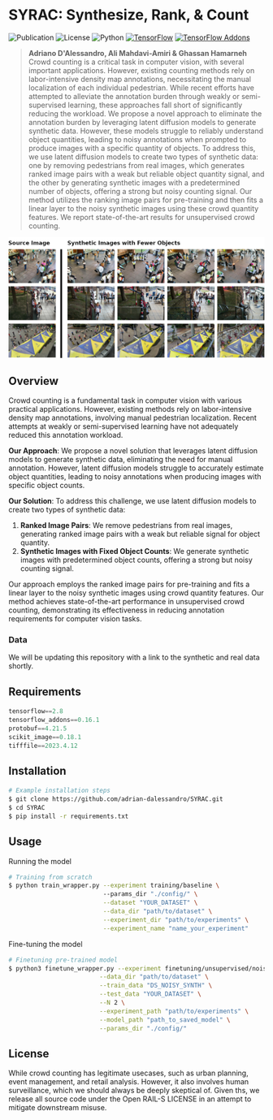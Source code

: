 # SYRAC: Synthesize, Rank, & Count

![Publication](https://img.shields.io/badge/arXiv-pending-red.svg)
![License](https://img.shields.io/badge/License-CreativeML_Open_RAIL_M-blue.svg)
![Python](https://img.shields.io/badge/Python-3.8-blue.svg)
[![TensorFlow](https://img.shields.io/badge/TensorFlow-2.8-orange.svg)](https://github.com/tensorflow/tensorflow/releases/tag/v2.8.0)
[![TensorFlow Addons](https://img.shields.io/badge/TensorFlow_Addons-0.16.1-orange.svg)](https://www.tensorflow.org/addons/overview)

> **Adriano D'Alessandro, Ali Mahdavi-Amiri \& Ghassan Hamarneh**  
>  Crowd counting is a critical task in computer vision, with several important applications. However, existing counting methods rely on labor-intensive density map annotations, necessitating the manual localization of each individual pedestrian. While recent efforts have attempted to alleviate the annotation burden through weakly or semi-supervised learning, these approaches fall short of significantly reducing the workload. We propose a novel approach to eliminate the annotation burden by leveraging latent diffusion models to generate synthetic data. However, these models struggle to reliably understand object quantities, leading to noisy annotations when prompted to produce images with a specific quantity of objects. To address this, we use latent diffusion models to create two types of synthetic data: one by removing pedestrians from real images, which generates ranked image pairs with a weak but reliable object quantity signal, and the other by generating synthetic images with a predetermined number of objects, offering a strong but noisy counting signal. Our method utilizes the ranking image pairs for pre-training and then fits a linear layer to the noisy synthetic images using these crowd quantity features. We report state-of-the-art results for unsupervised crowd counting. 

![Synthetic Images Header](figures/synthetic_images.png)

## Overview
Crowd counting is a fundamental task in computer vision with various practical applications. However, existing methods rely on labor-intensive density map annotations, involving manual pedestrian localization. Recent attempts at weakly or semi-supervised learning have not adequately reduced this annotation workload.

**Our Approach**: We propose a novel solution that leverages latent diffusion models to generate synthetic data, eliminating the need for manual annotation. However, latent diffusion models struggle to accurately estimate object quantities, leading to noisy annotations when producing images with specific object counts.

**Our Solution**: To address this challenge, we use latent diffusion models to create two types of synthetic data:

1. **Ranked Image Pairs**: We remove pedestrians from real images, generating ranked image pairs with a weak but reliable signal for object quantity.
2. **Synthetic Images with Fixed Object Counts**: We generate synthetic images with predetermined object counts, offering a strong but noisy counting signal.

Our approach employs the ranked image pairs for pre-training and fits a linear layer to the noisy synthetic images using crowd quantity features. Our method achieves state-of-the-art performance in unsupervised crowd counting, demonstrating its effectiveness in reducing annotation requirements for computer vision tasks.

### Data

We will be updating this repository with a link to the synthetic and real data shortly.

## Requirements
```python
tensorflow==2.8
tensorflow_addons==0.16.1
protobuf==4.21.5
scikit_image==0.18.1
tifffile==2023.4.12
```
## Installation

```bash
# Example installation steps
$ git clone https://github.com/adrian-dalessandro/SYRAC.git
$ cd SYRAC
$ pip install -r requirements.txt
```

## Usage
Running the model

```bash
# Training from scratch
$ python train_wrapper.py --experiment training/baseline \ 
                          --params_dir "./config/" \
                          --dataset "YOUR_DATASET" \
                          --data_dir "path/to/dataset" \
                          --experiment_dir "path/to/experiments" \
                          --experiment_name "name_your_experiment"
```
Fine-tuning the model
```bash
# Finetuning pre-trained model
$ python3 finetune_wrapper.py --experiment finetuning/unsupervised/noisy_synth_regress \
                         --data_dir "path/to/dataset" \
                         --train_data "DS_NOISY_SYNTH" \
                         --test_data "YOUR_DATASET" \
                         --N 2 \
                         --experiment_path "path/to/experiments" \
                         --model_path "path_to_saved_model" \
                         --params_dir "./config/"
```

## License

While crowd counting has legitimate usecases, such as urban planning, event management, and retail analysis. However, it also involves human surveillance, which we should always be deeply skeptical of. Given ths, we release all source code under the Open RAIL-S LICENSE in an attempt to mitigate downstream misuse.
